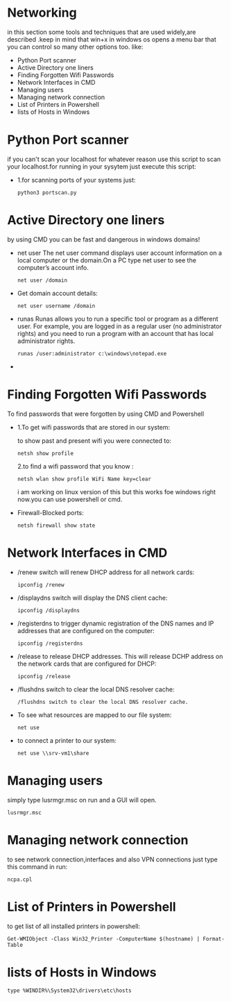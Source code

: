 # Networking
in this section some tools and techniques that are used widely,are described .keep in mind that win+x in windows os opens a menu bar that you can control so many other options too. like:

<ul>
<li>Python Port scanner</li>
<li>Active Directory one liners</li>
<li>Finding Forgotten Wifi Passwords</li>
<li>Network Interfaces in CMD</li>
<li>Managing users</li>
<li>Managing network connection</li>
<li>List of Printers in Powershell</li>
<li>lists of Hosts in Windows</li>
</ul>

# Python Port scanner
if you can't scan your localhost for whatever reason use this script to scan your localhost.for running in your sysytem just execute this script:

<ul>
<li>1.for scanning ports of your systems just:

    python3 portscan.py

</li>
</ul>


# Active Directory one liners
by using CMD you can be fast and dangerous in windows domains!
<ul>
<li>net user The net user command displays user account information on a local computer or the domain.On a PC type net user to see the computer’s account info. 


    net user /domain

</li>
<li>Get domain account details:

    net user username /domain

</li>
<li>runas  Runas allows you to run a specific tool or program as a different user. For example, you are logged in as a regular user (no administrator rights) and you need to run a program with an account that has local administrator rights. 


    runas /user:administrator c:\windows\notepad.exe

</li>
<li></li>
</ul>


# Finding Forgotten Wifi Passwords
To find passwords that were forgotten by using CMD and Powershell
<ul>
<li>1.To get wifi passwords that are stored in our system:

<p>to show past and present wifi you were connected to:</p>

    netsh show profile

<p>2.to find a wifi password that you know :</p>


    netsh wlan show profile WiFi Name key=clear

<p>i am working on linux version of this but this works foe windows right now.you can use powershell or cmd.</p>
</li>
<li>Firewall-Blocked ports:

    netsh firewall show state

</li>
</ul>


# Network Interfaces in CMD

<ul>
<li>/renew switch will renew DHCP address for all network cards:

    ipconfig /renew

</li>
<li>/displaydns switch will display the DNS client cache:

    ipconfig /displaydns

</li>
<li>/registerdns to trigger dynamic registration of the DNS names and IP addresses that are configured on the computer:

    ipconfig /registerdns

</li>
<li>/release to release DHCP addresses. This will release DCHP address on the network cards that are configured for DHCP:

    ipconfig /release

</li>
<li>/flushdns switch to clear the local DNS resolver cache:


    /flushdns switch to clear the local DNS resolver cache.

</li>
<li>To see what resources are mapped to our file system:

    net use

</li>
<li>to connect a printer to our system:

    net use \\srv-vm1\share

</li>
</ul>

# Managing users
simply type lusrmgr.msc  on run and a GUI will open.

    lusrmgr.msc

# Managing network connection
to see network connection,interfaces and also VPN connections just type this command in run:

    ncpa.cpl


# List of Printers in Powershell
to get list of all installed printers in powershell:

	Get-WMIObject -Class Win32_Printer -ComputerName $(hostname) | Format-Table


# lists of Hosts in Windows

    type %WINDIR%\System32\drivers\etc\hosts

